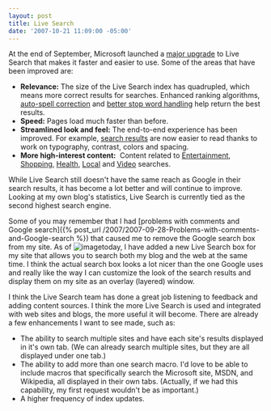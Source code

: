 ```yaml
---
layout: post
title: Live Search
date: '2007-10-21 11:09:00 -05:00'
---
```


At the end of September, Microsoft launched a [major upgrade](http://blogs.msdn.com/livesearch/archive/2007/09/26/introducing-the-new-live-search.aspx) to Live Search that makes it faster and easier to use. Some of the areas that have been improved are:

*   **Relevance:** The size of the Live Search index has quadrupled, which means more correct results for searches. Enhanced ranking algorithms, [auto-spell correction](http://search.live.com/results.aspx?q=microsft&FORM=PRESS) and [better stop word handling](http://search.live.com/results.aspx?q=the+office&FORM=PRESS) help return the best results.  
*   **Speed:** Pages load much faster than before.  
*   **Streamlined look and feel:** The end-to-end experience has been improved. For example, [search results](http://search.live.com/results.aspx?q=seattle&FORM=PRESS) are now easier to read thanks to work on typography, contrast, colors and spacing.  
*   **More high-interest content:**  Content related to [Entertainment](http://search.live.com/results.aspx?q=george+clooney&FORM=PRESS), [Shopping](http://search.live.com/results.aspx?q=zune&FORM=PRESS), [Health](https://health.live.com/results.aspx?qu=common%20cold&FORM=PRESS), [Local](http://search.live.com/results.aspx?q=pizza&FORM=PRESS) and [Video](http://search.live.com/results.aspx?q=funny+video&FORM=PRESS) searches. 

While Live Search still doesn't have the same reach as Google in their search results, it has become a lot better and will continue to improve. Looking at my own blog's statistics, Live Search is currently tied as the second highest search engine.

Some of you may remember that I had [problems with comments and Google search]({% post_url /2007/2007-09-28-Problems-with-comments-and-Google-search %}) that caused me to remove the Google search box from my site. As of ![image](http://gwb.blob.core.windows.net/sdorman/WindowsLiveWriter/LiveSearch_9726/image_3.png)today, I have added a new Live Search box for my site that allows you to search both my blog and the web at the same time. I think the actual search box looks a lot nicer than the one Google uses and really like the way I can customize the look of the search results and display them on my site as an overlay (layered) window. 

I think the Live Search team has done a great job listening to feedback and adding content sources. I think the more Live Search is used and integrated with web sites and blogs, the more useful it will become. There are already a few enhancements I want to see made, such as:

*   The ability to search multiple sites and have each site's results displayed in it's own tab. (We can already search multiple sites, but they are all displayed under one tab.)
*   The ability to add more than one search macro. I'd love to be able to include macros that specifically search the Microsoft site, MSDN, and Wikipedia, all displayed in their own tabs. (Actually, if we had this capability, my first request wouldn't be as important.)
*   A higher frequency of index updates.

